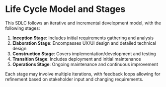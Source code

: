 # Life Cycle Model and Stages
This SDLC follows an iterative and incremental development model, with the following stages:

1. **Inception Stage**: Includes initial requirements gathering and analysis
2. **Elaboration Stage**: Encompasses UX/UI design and detailed technical design
3. **Construction Stage**: Covers implementation/development and testing
4. **Transition Stage**: Includes deployment and initial maintenance
5. **Operations Stage**: Ongoing maintenance and continuous improvement

Each stage may involve multiple iterations, with feedback loops allowing for refinement based on stakeholder input and changing requirements.